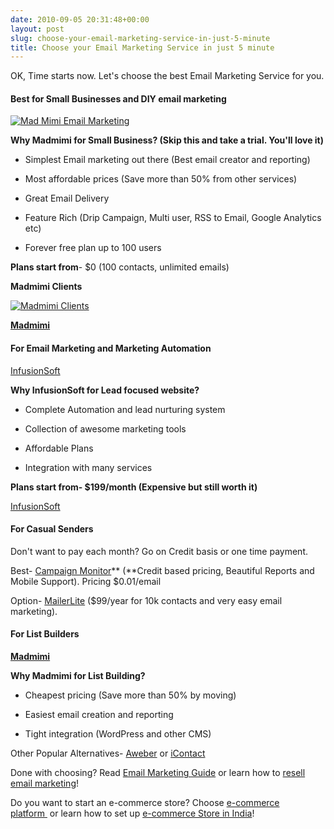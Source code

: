 ```yaml
---
date: 2010-09-05 20:31:48+00:00
layout: post
slug: choose-your-email-marketing-service-in-just-5-minute
title: Choose your Email Marketing Service in just 5 minute
---
```


OK, Time starts now. Let's choose the best Email Marketing Service for you.

#### Best for Small Businesses and DIY email marketing

[![Mad Mimi Email Marketing](http://dl.dropboxusercontent.com/u/19894695/myblog/madmimi.png)](http://bit.ly/ak-madmimi)

**Why Madmimi for Small Business? (Skip this and take a trial. You'll love it)**


* Simplest Email marketing out there (Best email creator and reporting)

* Most affordable prices (Save more than 50% from other services)

* Great Email Delivery

* Feature Rich (Drip Campaign, Multi user, RSS to Email, Google Analytics etc)

* Forever free plan up to 100 users


**Plans start from**- $0 (100 contacts, unlimited emails)


**Madmimi Clients**


[![Madmimi Clients](http://dl.dropboxusercontent.com/u/19894695/myblog/Madmimi-Clients.jpg)](http://bit.ly/ak-madmimi)

[**Madmimi**](http://bit.ly/ak-madmimi)

#### For Email Marketing and Marketing Automation

[InfusionSoft](http://bit.ly/ak-infusionsoft)

**Why InfusionSoft for Lead focused website?**
	
* Complete Automation and lead nurturing system

* Collection of awesome marketing tools

* Affordable Plans

* Integration with many services

**Plans start from- $199/month (Expensive but still worth it)**

[InfusionSoft](http://bit.ly/ak-infusionsoft)


#### For Casual Senders

Don't want to pay each month? Go on Credit basis or one time payment.

Best- [Campaign Monitor](http://www.camapaignmonitor.com)** (**Credit based pricing, Beautiful Reports and Mobile Support). Pricing $0.01/email

Option- [MailerLite](http://bit.ly/mailerlite) ($99/year for 10k contacts and very easy email marketing).


#### For List Builders


[**Madmimi**](http://bit.ly/ak-madmimi)

**Why Madmimi for List Building?**

* Cheapest pricing (Save more than 50% by moving)
	
* Easiest email creation and reporting
	
* Tight integration (WordPress and other CMS)


Other Popular Alternatives- [Aweber](http://bit.ly/ak-aweber) or [iContact](http://www.icontact.com)

Done with choosing? Read [Email Marketing Guide](https://crm.infusionsoft.com/go/defguideRP/a42492/) or learn how to [resell email marketing](http://ankitkumar.in/how-to-resell-email-marketing/)!


Do you want to start an e-commerce store? Choose [e-commerce platform ](http://ankitkumar.in/ecommerce-platform/) or learn how to set up [e-commerce Store in India](http://ankitkumar.in/how-to-setup-an-ecommerce-store-in-india/)!
